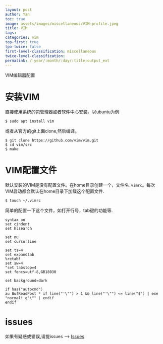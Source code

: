 ```yaml
---
layout: post
author: Yan 
toc: true
image: assets/images/miscellaneous/VIM-profile.jpeg
title: VIM
tags:
categories: vim
top-first: true
tpo-twice: false
first-level-classification: miscellaneous
twice-level-classification:
permalink: /:year/:month/:day/:title:output_ext
---
```


VIM编辑器配置

# 安装VIM


直接使用系统的包管理器或者软件中心安装。以ubuntu为例
```shell
$ sudo apt install vim
```
或者从官方的git上面clone,然后编译。
```shell
$ git clone https://github.com/vim/vim.git
$ cd vim/src
$ make
```

# VIM配置文件

默认安装的VIM是没有配置文件。在home目录创建一个，文件名`.vimrc`。每次VIM启动都会默认在home目录下加载这个配置文件.
```shell
$ touch ~/.vimrc
```
简单的配置一下这个文件，如打开行号，tab键的功能等.

```shell
syntax on
set cindent
set hlsearch

set nu
set cursorline

set ts=4
set expandtab
%retab!
set sw=4
"set tabstop=4
set fencs=utf-8,GB18030

set background=dark

if has("autocmd")
au BufReadPost * if line("'\"") > 1 && line("'\"") <= line("$") | exe "normal! g'\"" | endif
endif

```

# issues

如果有疑惑或错误,请提issues --> [Issues](https://github.com/yan-wyb/issues/issues)


